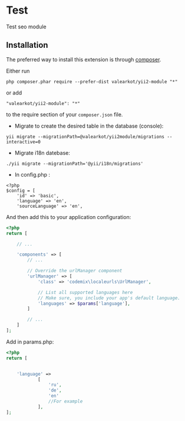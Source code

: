 Test 
=====
Test seo module

Installation
------------

The preferred way to install this extension is through [composer](http://getcomposer.org/download/).

Either run

```
php composer.phar require --prefer-dist valearkot/yii2-module "*"
```

or add

```
"valearkot/yii2-module": "*"
```

to the require section of your `composer.json` file.

* Migrate to create the desired table in the database (console):
```
yii migrate --migrationPath=@valearkot/yii2module/migrations --interactive=0
```
* Migrate i18n datebase:
```
./yii migrate --migrationPath='@yii/i18n/migrations'
```
* In config.php :
```
<?php 
$config = [
    'id' => 'basic',
    'language' => 'en',
    'sourceLanguage' => 'en',

```
And then add this to your application configuration:

```php
<?php
return [

    // ...

    'components' => [
        // ...

        // Override the urlManager component
        'urlManager' => [
            'class' => 'codemix\localeurls\UrlManager',

            // List all supported languages here
            // Make sure, you include your app's default language.
            'languages' => $params['language'],
        ]

        // ...
    ]
];
```
Add in params.php:

```php
<?php
return [


    'language' =>
            [
                'ru',
                'de',
                'en'
                //For example
            ],
];
```
